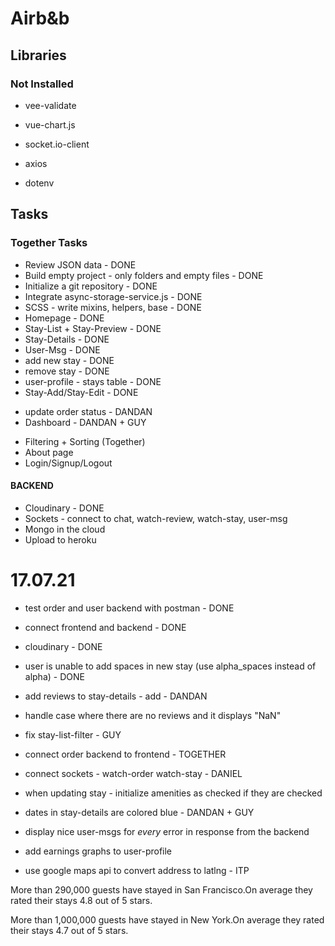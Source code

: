 # Airb&b

## Libraries

### Not Installed

- vee-validate
- vue-chart.js

- socket.io-client
- axios
- dotenv

## Tasks

### Together Tasks

- Review JSON data - DONE
- Build empty project - only folders and empty files - DONE
- Initialize a git repository - DONE
- Integrate async-storage-service.js - DONE
- SCSS - write mixins, helpers, base - DONE
- Homepage - DONE
- Stay-List + Stay-Preview - DONE
- Stay-Details - DONE
- User-Msg - DONE
- add new stay - DONE
- remove stay - DONE
- user-profile - stays table - DONE
- Stay-Add/Stay-Edit - DONE

* update order status - DANDAN
* Dashboard - DANDAN + GUY

- Filtering + Sorting (Together)
- About page
- Login/Signup/Logout

#### BACKEND

- Cloudinary - DONE
- Sockets - connect to chat, watch-review, watch-stay, user-msg
- Mongo in the cloud
- Upload to heroku

# 17.07.21

- test order and user backend with postman - DONE
- connect frontend and backend - DONE
- cloudinary - DONE
- user is unable to add spaces in new stay (use alpha_spaces instead of alpha) - DONE

- add reviews to stay-details - add - DANDAN
- handle case where there are no reviews and it displays "NaN"
- fix stay-list-filter - GUY
- connect order backend to frontend - TOGETHER
- connect sockets - watch-order watch-stay - DANIEL
- when updating stay - initialize amenities as checked if they are checked
- dates in stay-details are colored blue - DANDAN + GUY
- display nice user-msgs for _every_ error in response from the backend
- add earnings graphs to user-profile

- use google maps api to convert address to latlng - ITP

More than 290,000 guests have stayed in San Francisco.On average they rated their stays 4.8 out of 5 stars.

More than 1,000,000 guests have stayed in New York.On average they rated their stays 4.7 out of 5 stars.
